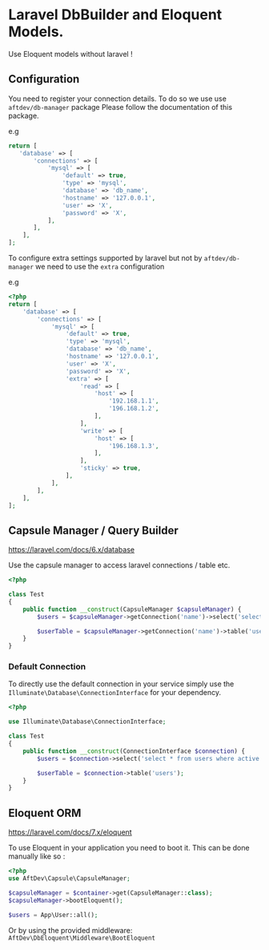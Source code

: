 # Laravel DbBuilder and Eloquent Models.

Use Eloquent models without laravel !

## Configuration

You need to register your connection details.
To do so we use use `aftdev/db-manager` package
Please follow the documentation of this package.

e.g

```php
return [
   'database' => [
       'connections' => [
           'mysql' => [
               'default' => true,
               'type' => 'mysql',
               'database' => 'db_name',
               'hostname' => '127.0.0.1',
               'user' => 'X',
               'password' => 'X',
           ],
       ],
    ],
];
```

To configure extra settings supported by laravel but not by `aftdev/db-manager` 
we need to use the `extra` configuration

e.g

```php
<?php
return [
    'database' => [
        'connections' => [
            'mysql' => [
                'default' => true,
                'type' => 'mysql',
                'database' => 'db_name',
                'hostname' => '127.0.0.1',
                'user' => 'X',
                'password' => 'X',
                'extra' => [
                    'read' => [
                        'host' => [
                            '192.168.1.1',
                            '196.168.1.2',
                        ],
                    ],
                    'write' => [
                        'host' => [
                            '196.168.1.3',
                        ],
                    ],
                    'sticky' => true,
                ],
            ],
        ],
    ],
];
```

## Capsule Manager / Query Builder

https://laravel.com/docs/6.x/database

Use the capsule manager to access laravel connections / table etc.

```php
<?php 

class Test
{ 
    public function __construct(CapsuleManager $capsuleManager) {
        $users = $capsuleManager->getConnection('name')->select('select * from users where active = ?', [1]);

        $userTable = $capsuleManager->getConnection('name')->table('users');
    }
}
```

### Default Connection

To directly use the default connection in your service simply use the `Illuminate\Database\ConnectionInterface` for your dependency.

```php
<?php 

use Illuminate\Database\ConnectionInterface;

class Test
{ 
    public function __construct(ConnectionInterface $connection) {
        $users = $connection->select('select * from users where active = ?', [1]);

        $userTable = $connection->table('users');
    }
}
```

## Eloquent ORM

https://laravel.com/docs/7.x/eloquent

To use Eloquent in your application you need to boot it.
This can be done manually like so :

```php
<?php 
use AftDev\Capsule\CapsuleManager;

$capsuleManager = $container->get(CapsuleManager::class);
$capsuleManager->bootEloquent();

$users = App\User::all();
```

Or by using the provided middleware: `AftDev\DbEloquent\Middleware\BootEloquent`
